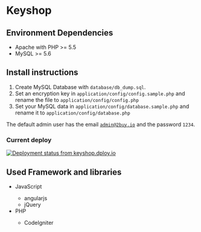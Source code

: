 Keyshop
===================================

## Environment Dependencies
* Apache with PHP >= 5.5
* MySQL >= 5.6

## Install instructions

1. Create MySQL Database with <code>database/db_dump.sql</code>.
2. Set an encryption key in <code>application/config/config.sample.php</code> and rename the file to <code>application/config/config.php</code>
3. Set your MySQL data in <code>application/config/database.sample.php</code> and rename it to <code>application/config/database.php</code>


The default admin user has the email <code>admin@2buy.io</code> and the password <code>1234</code>.

### Current deploy

[![Deployment status from keyshop.dploy.io](https://keyshop.dploy.io/badge/88313865858892/12347.png)](http://keyshop.dploy.io)

## Used Framework and libraries
<ul>
  <li>JavaScript</li>
  <ul>
    <li>angularjs</li>
    <li>jQuery</li>
  </ul>
  <li>PHP</li>
    <ul>
      <li>CodeIgniter</li>
    </ul>
  </li>
</ul>